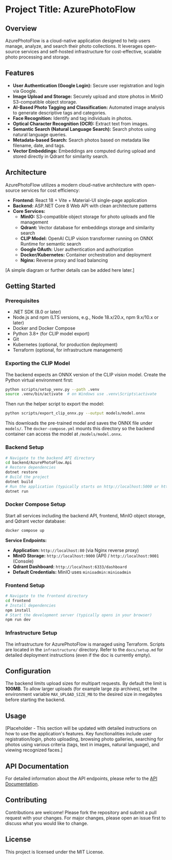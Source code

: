 # Project Title: AzurePhotoFlow

## Overview
AzurePhotoFlow is a cloud-native application designed to help users manage, analyze, and search their photo collections. It leverages open-source services and self-hosted infrastructure for cost-effective, scalable photo processing and storage.

## Features
- **User Authentication (Google Login):** Secure user registration and login via Google.
- **Image Upload and Storage:** Securely upload and store photos in MinIO S3-compatible object storage.
- **AI-Based Photo Tagging and Classification:** Automated image analysis to generate descriptive tags and categories.
- **Face Recognition:** Identify and tag individuals in photos.
- **Optical Character Recognition (OCR):** Extract text from images.
- **Semantic Search (Natural Language Search):** Search photos using natural language queries.
- **Metadata-based Search:** Search photos based on metadata like filename, date, and tags.
- **Vector Embeddings:** Embeddings are computed during upload and stored directly in Qdrant for similarity search.

## Architecture
AzurePhotoFlow utilizes a modern cloud-native architecture with open-source services for cost efficiency:
- **Frontend:** React 18 + Vite + Material-UI single-page application
- **Backend:** ASP.NET Core 8 Web API with clean architecture patterns
- **Core Services:**
    - **MinIO:** S3-compatible object storage for photo uploads and file management
    - **Qdrant:** Vector database for embeddings storage and similarity search
    - **CLIP Model:** OpenAI CLIP vision transformer running on ONNX Runtime for semantic search
    - **Google OAuth:** User authentication and authorization
    - **Docker/Kubernetes:** Container orchestration and deployment
    - **Nginx:** Reverse proxy and load balancing

[A simple diagram or further details can be added here later.]

## Getting Started

### Prerequisites
- .NET SDK (8.0 or later)
- Node.js and npm (LTS versions, e.g., Node 18.x/20.x, npm 9.x/10.x or later)
- Docker and Docker Compose
- Python 3.8+ (for CLIP model export)
- Git
- Kubernetes (optional, for production deployment)
- Terraform (optional, for infrastructure management)

### Exporting the CLIP Model
The backend expects an ONNX version of the CLIP vision model. Create the Python virtual environment first:

```bash
python scripts/setup_venv.py --path .venv
source .venv/bin/activate  # on Windows use .venv\Scripts\activate
```

Then run the helper script to export the model:

```bash
python scripts/export_clip_onnx.py --output models/model.onnx
```

This downloads the pre-trained model and saves the ONNX file under `models/`. The `docker-compose.yml` mounts this directory so the backend container can access the model at `/models/model.onnx`.

### Backend Setup
```bash
# Navigate to the backend API directory
cd backend/AzurePhotoFlow.Api
# Restore dependencies
dotnet restore
# Build the project
dotnet build
# Run the application (typically starts on http://localhost:5000 or https://localhost:5001)
dotnet run
```

### Docker Compose Setup
Start all services including the backend API, frontend, MinIO object storage, and Qdrant vector database:

```bash
docker compose up
```

**Service Endpoints:**
- **Application:** `http://localhost:80` (via Nginx reverse proxy)
- **MinIO Storage:** `http://localhost:9000` (API) / `http://localhost:9001` (Console)
- **Qdrant Dashboard:** `http://localhost:6333/dashboard`
- **Default Credentials:** MinIO uses `minioadmin:minioadmin`

### Frontend Setup
```bash
# Navigate to the frontend directory
cd frontend
# Install dependencies
npm install
# Start the development server (typically opens in your browser)
npm run dev
```

### Infrastructure Setup
The infrastructure for AzurePhotoFlow is managed using Terraform. Scripts are located in the `infrastructure/` directory. Refer to the `docs/setup.md` for detailed deployment instructions (even if the doc is currently empty).

## Configuration
The backend limits upload sizes for multipart requests. By default the limit is **100MB**. To allow larger uploads (for example large zip archives), set the environment variable `MAX_UPLOAD_SIZE_MB` to the desired size in megabytes before starting the backend.

## Usage
[Placeholder - This section will be updated with detailed instructions on how to use the application's features. Key functionalities include user registration/login, photo uploading, browsing photo galleries, searching for photos using various criteria (tags, text in images, natural language), and viewing recognized faces.]

## API Documentation
For detailed information about the API endpoints, please refer to the [API Documentation](docs/api_endpoints.md).

## Contributing
Contributions are welcome! Please fork the repository and submit a pull request with your changes. For major changes, please open an issue first to discuss what you would like to change.

## License
This project is licensed under the MIT License.
